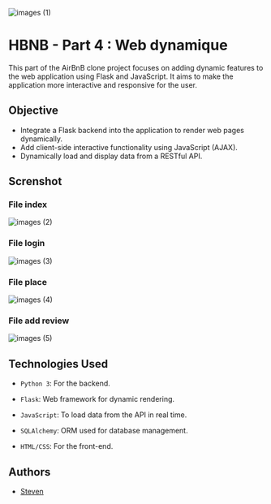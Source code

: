 
![images (1)](https://github.com/user-attachments/assets/85e63b62-e403-4953-8fd7-21b3a47dd634)

# HBNB - Part 4 : Web dynamique

This part of the AirBnB clone project focuses on adding dynamic features to the web application using Flask and JavaScript. It aims to make the application more interactive and responsive for the user.

## Objective

- Integrate a Flask backend into the application to render web pages dynamically.
- Add client-side interactive functionality using JavaScript (AJAX).
- Dynamically load and display data from a RESTful API.

## Screnshot

### File index

![images (2)](https://github.com/user-attachments/assets/51edc068-65f2-43b2-a1dd-867b576139a9)

### File login

![images (3)](https://github.com/user-attachments/assets/bae5f319-350c-4a8c-9cca-310c33d43e3d)

### File place

![images (4)](https://github.com/user-attachments/assets/077d80ef-24c1-4016-bc9f-eb849c1be1d8)

### File add review

![images (5)](https://github.com/user-attachments/assets/cd622af1-a1cb-4b17-95d9-39112806bdc0)


## Technologies Used

-  ``Python 3``: For the backend.

- ``Flask``: Web framework for dynamic rendering.
- ``JavaScript``: To load data from the API in real time.
- ``SQLAlchemy``: ORM used for database management.
- ``HTML/CSS``: For the front-end.



## Authors

- [Steven](https://github.com/S1even)